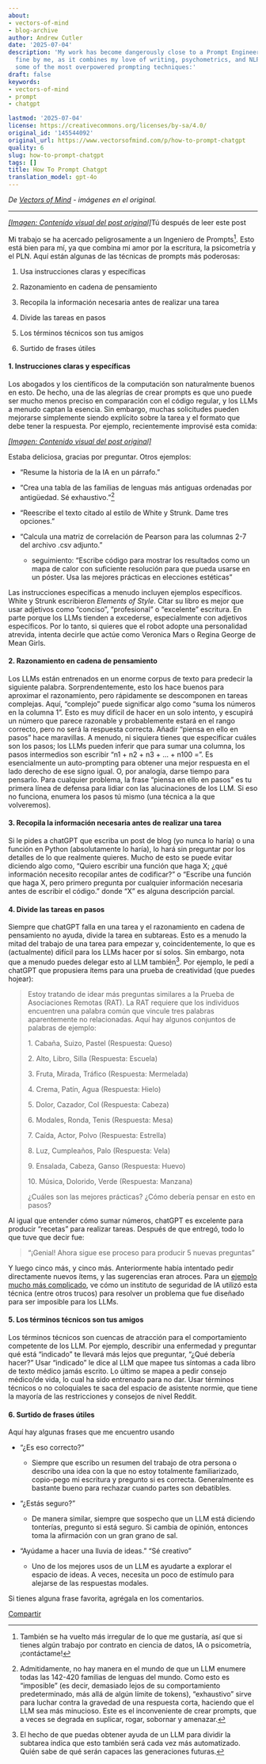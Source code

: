 ```yaml
---
about:
- vectors-of-mind
- blog-archive
author: Andrew Cutler
date: '2025-07-04'
description: 'My work has become dangerously close to a Prompt Engineer1. This is
  fine by me, as it combines my love of writing, psychometrics, and NLP. Here are
  some of the most overpowered prompting techniques:'
draft: false
keywords:
- vectors-of-mind
- prompt
- chatgpt

lastmod: '2025-07-04'
license: https://creativecommons.org/licenses/by-sa/4.0/
original_id: '145544092'
original_url: https://www.vectorsofmind.com/p/how-to-prompt-chatgpt
quality: 6
slug: how-to-prompt-chatgpt
tags: []
title: How To Prompt Chatgpt
translation_model: gpt-4o
---
```


*De [Vectors of Mind](https://www.vectorsofmind.com/p/how-to-prompt-chatgpt) - imágenes en el original.*

---

[*[Imagen: Contenido visual del post original]*](https://substackcdn.com/image/fetch/$s_!EpIx!,f_auto,q_auto:good,fl_progressive:steep/https%3A%2F%2Fsubstack-post-media.s3.amazonaws.com%2Fpublic%2Fimages%2F719d87af-7c69-45fd-8c84-595b16af3dae_1024x1024.webp)Tú después de leer este post

Mi trabajo se ha acercado peligrosamente a un Ingeniero de Prompts[^1]. Esto está bien para mí, ya que combina mi amor por la escritura, la psicometría y el PLN. Aquí están algunas de las técnicas de prompts más poderosas:

  1. Usa instrucciones claras y específicas

  2. Razonamiento en cadena de pensamiento

  3. Recopila la información necesaria antes de realizar una tarea

  4. Divide las tareas en pasos

  5. Los términos técnicos son tus amigos

  6. Surtido de frases útiles

#### **1\. Instrucciones claras y específicas**

Los abogados y los científicos de la computación son naturalmente buenos en esto. De hecho, una de las alegrías de crear prompts es que uno puede ser mucho menos preciso en comparación con el código regular, y los LLMs a menudo captan la esencia. Sin embargo, muchas solicitudes pueden mejorarse simplemente siendo explícito sobre la tarea y el formato que debe tener la respuesta. Por ejemplo, recientemente improvisé esta comida:

[*[Imagen: Contenido visual del post original]*](https://substackcdn.com/image/fetch/$s_!dVwU!,f_auto,q_auto:good,fl_progressive:steep/https%3A%2F%2Fsubstack-post-media.s3.amazonaws.com%2Fpublic%2Fimages%2F216d83a0-b1be-4f15-877a-bfbb9842c0ed_1284x1253.jpeg)

Estaba deliciosa, gracias por preguntar. Otros ejemplos:

  * “Resume la historia de la IA en un párrafo.”

  * “Crea una tabla de las familias de lenguas más antiguas ordenadas por antigüedad. Sé exhaustivo.”[^2]

  * “Reescribe el texto citado al estilo de White y Strunk. Dame tres opciones.”

  * “Calcula una matriz de correlación de Pearson para las columnas 2-7 del archivo .csv adjunto.”

    * seguimiento: “Escribe código para mostrar los resultados como un mapa de calor con suficiente resolución para que pueda usarse en un póster. Usa las mejores prácticas en elecciones estéticas”

Las instrucciones específicas a menudo incluyen ejemplos específicos. White y Strunk escribieron _Elements of Style_. Citar su libro es mejor que usar adjetivos como “conciso”, “profesional” o “excelente” escritura. En parte porque los LLMs tienden a excederse, especialmente con adjetivos específicos. Por lo tanto, si quieres que el robot adopte una personalidad atrevida, intenta decirle que actúe como Veronica Mars o Regina George de Mean Girls.

#### **2\. Razonamiento en cadena de pensamiento**

Los LLMs están entrenados en un enorme corpus de texto para predecir la siguiente palabra. Sorprendentemente, esto los hace buenos para aproximar el razonamiento, pero rápidamente se descomponen en tareas complejas. Aquí, “complejo” puede significar algo como “suma los números en la columna 1”. Esto es muy difícil de hacer en un solo intento, y escupirá un número que parece razonable y probablemente estará en el rango correcto, pero no será la respuesta correcta. Añadir “piensa en ello en pasos” hace maravillas. A menudo, ni siquiera tienes que especificar cuáles son los pasos; los LLMs pueden inferir que para sumar una columna, los pasos intermedios son escribir “n1 + n2 + n3 + … + n100 =”. Es esencialmente un auto-prompting para obtener una mejor respuesta en el lado derecho de ese signo igual. O, por analogía, darse tiempo para pensarlo. Para cualquier problema, la frase “piensa en ello en pasos” es tu primera línea de defensa para lidiar con las alucinaciones de los LLM. Si eso no funciona, enumera los pasos tú mismo (una técnica a la que volveremos).

#### **3\. Recopila la información necesaria antes de realizar una tarea**

Si le pides a chatGPT que escriba un post de blog (yo nunca lo haría) o una función en Python (absolutamente lo haría), lo hará sin preguntar por los detalles de lo que realmente quieres. Mucho de esto se puede evitar diciendo algo como, “Quiero escribir una función que haga X; ¿qué información necesito recopilar antes de codificar?” o “Escribe una función que haga X, pero primero pregunta por cualquier información necesaria antes de escribir el código.” donde “X” es alguna descripción parcial.

#### 4\. Divide las tareas en pasos

Siempre que chatGPT falla en una tarea y el razonamiento en cadena de pensamiento no ayuda, divide la tarea en subtareas. Esto es a menudo la mitad del trabajo de una tarea para empezar y, coincidentemente, lo que es (actualmente) difícil para los LLMs hacer por sí solos. Sin embargo, nota que a menudo puedes delegar esto al LLM también[^3]. Por ejemplo, le pedí a chatGPT que propusiera ítems para una prueba de creatividad (que puedes hojear):

> Estoy tratando de idear más preguntas similares a la Prueba de Asociaciones Remotas (RAT). La RAT requiere que los individuos encuentren una palabra común que vincule tres palabras aparentemente no relacionadas. Aquí hay algunos conjuntos de palabras de ejemplo:
> 
> 1\. Cabaña, Suizo, Pastel (Respuesta: Queso)
> 
> 2\. Alto, Libro, Silla (Respuesta: Escuela)
> 
> 3\. Fruta, Mirada, Tráfico (Respuesta: Mermelada)
> 
> 4\. Crema, Patín, Agua (Respuesta: Hielo)
> 
> 5\. Dolor, Cazador, Col (Respuesta: Cabeza)
> 
> 6\. Modales, Ronda, Tenis (Respuesta: Mesa)
> 
> 7\. Caída, Actor, Polvo (Respuesta: Estrella)
> 
> 8\. Luz, Cumpleaños, Palo (Respuesta: Vela)
> 
> 9\. Ensalada, Cabeza, Ganso (Respuesta: Huevo)
> 
> 10\. Música, Dolorido, Verde (Respuesta: Manzana)   
>   
> ¿Cuáles son las mejores prácticas? ¿Cómo debería pensar en esto en pasos?

Al igual que entender cómo sumar números, chatGPT es excelente para producir “recetas” para realizar tareas. Después de que entregó, todo lo que tuve que decir fue:

> “¡Genial! Ahora sigue ese proceso para producir 5 nuevas preguntas”

Y luego cinco más, y cinco más. Anteriormente había intentado pedir directamente nuevos ítems, y las sugerencias eran atroces. Para un [ejemplo mucho más complicado](https://redwoodresearch.substack.com/p/getting-50-sota-on-arc-agi-with-gpt), ve cómo un instituto de seguridad de IA utilizó esta técnica (entre otros trucos) para resolver un problema que fue diseñado para ser imposible para los LLMs.

#### 5\. Los términos técnicos son tus amigos

Los términos técnicos son cuencas de atracción para el comportamiento competente de los LLM. Por ejemplo, describir una enfermedad y preguntar qué está “indicado” te llevará más lejos que preguntar, “¿Qué debería hacer?” Usar “indicado” le dice al LLM que mapee tus síntomas a cada libro de texto médico jamás escrito. Lo último se mapea a pedir consejo médico/de vida, lo cual ha sido entrenado para no dar. Usar términos técnicos o no coloquiales te saca del espacio de asistente normie, que tiene la mayoría de las restricciones y consejos de nivel Reddit.

#### 6\. Surtido de frases útiles

Aquí hay algunas frases que me encuentro usando

  * “¿Es eso correcto?”

    * Siempre que escribo un resumen del trabajo de otra persona o describo una idea con la que no estoy totalmente familiarizado, copio-pego mi escritura y pregunto si es correcta. Generalmente es bastante bueno para rechazar cuando partes son debatibles.

  * “¿Estás seguro?”

    * De manera similar, siempre que sospecho que un LLM está diciendo tonterías, pregunto si está seguro. Si cambia de opinión, entonces toma la afirmación con un gran grano de sal.

  * “Ayúdame a hacer una lluvia de ideas.” “Sé creativo”

    * Uno de los mejores usos de un LLM es ayudarte a explorar el espacio de ideas. A veces, necesita un poco de estímulo para alejarse de las respuestas modales.

Si tienes alguna frase favorita, agrégala en los comentarios.

[Compartir](https://www.vectorsofmind.com/p/how-to-prompt-chatgpt?utm_source=substack&utm_medium=email&utm_content=share&action=share)

[^1]: También se ha vuelto más irregular de lo que me gustaría, así que si tienes algún trabajo por contrato en ciencia de datos, IA o psicometría, ¡contáctame!

[^2]: Admitidamente, no hay manera en el mundo de que un LLM enumere todas las 142-420 familias de lenguas del mundo. Como esto es “imposible” (es decir, demasiado lejos de su comportamiento predeterminado, más allá de algún límite de tokens), “exhaustivo” sirve para luchar contra la gravedad de una respuesta corta, haciendo que el LLM sea más minucioso. Este es el inconveniente de crear prompts, que a veces se degrada en suplicar, rogar, sobornar y amenazar.

[^3]: El hecho de que puedas obtener ayuda de un LLM para dividir la subtarea indica que esto también será cada vez más automatizado. Quién sabe de qué serán capaces las generaciones futuras.